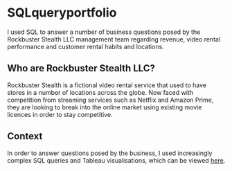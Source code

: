# SQLqueryportfolio

I used SQL to answer a number of business questions posed by the Rockbuster Stealth LLC management team regarding revenue, video rental performance and customer rental habits and locations.

## Who are Rockbuster Stealth LLC?

Rockbuster Stealth is a fictional video rental service that used to have stores in a number of locations across the globe. Now faced with competition from streaming services such as Netflix and Amazon Prime, they are looking to break into the online market using existing movie licences in order to stay competitive.

## Context

In order to answer questions posed by the business, I used increasingly complex SQL queries and Tableau visualisations, which can be viewed [here](https://public.tableau.com/app/profile/lena.cole/vizzes).
